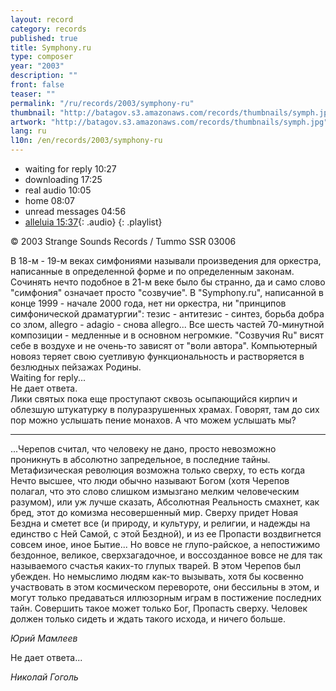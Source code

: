 ```yaml
---
layout: record
category: records
published: true
title: Symphony.ru
type: composer
year: "2003"
description: ""
front: false
teaser: ""
permalink: "/ru/records/2003/symphony-ru"
thumbnail: "http://batagov.s3.amazonaws.com/records/thumbnails/symph.jpg"
artwork: "http://batagov.s3.amazonaws.com/records/thumbnails/symph.jpg"
lang: ru
l10n: /en/records/2003/symphony-ru
---
```


- waiting for reply 10:27	 
- downloading 17:25	 
- real audio 10:05	 
- home 08:07	 
- unread messages 04:56	 
- [alleluia 15:37](http://batagov.s3.amazonaws.com/records/sounds/alleluia.mp3){: .audio}
{: .playlist}   

© 2003 Strange Sounds Records / Tummo SSR 03006  
  
  
В 18-м - 19-м веках симфониями называли произведения для оркестра, написанные в определенной форме и по определенным законам. Сочинять нечто подобное в 21-м веке было бы странно, да и само слово "симфония" означает просто "созвучие". 
В "Symphony.ru", написанной в конце 1999 - начале 2000 года, нет ни оркестра, ни "принципов симфонической драматургии": тезис - антитезис - синтез, борьба добра со злом, allegro - adagio - снова allegro... Все шесть частей 70-минутной композиции - медленные и в основном негромкие. "Созвучия Ru" висят себе в воздухе и не очень-то зависят от "воли автора". Компьютерный новояз теряет свою суетливую функциональность и растворяется в безлюдных пейзажах Родины.  
Waiting for reply...  
Не дает ответа.  
Лики святых пока еще проступают сквозь осыпающийся кирпич и облезшую штукатурку в полуразрушенных храмах. Говорят, там до сих пор можно услышать пение монахов. А что можем услышать мы?  

***

...Черепов считал, что человеку не дано, просто невозможно проникнуть в абсолютно запредельное, в последние тайны. Метафизическая революция возможна только сверху, то есть когда Нечто высшее, что люди обычно называют Богом (хотя Черепов полагал, что это слово слишком измызгано мелким человеческим разумом), или уж лучше сказать, Абсолютная Реальность смахнет, как бред, этот до комизма несовершенный мир. Сверху придет Новая Бездна и сметет все (и природу, и культуру, и религии, и надежды на единство с Ней Самой, с этой Бездной), и из ее Пропасти воздвигнется совсем иное, иное Бытие... Но вовсе не глупо-райское, а непостижимо бездонное, великое, сверхзагадочное, и воссозданное вовсе не для так называемого счастья каких-то глупых тварей. В этом Черепов был убежден. Но немыслимо людям как-то вызывать, хотя бы косвенно участвовать в этом космическом перевороте, они бессильны в этом, и могут только предаваться иллюзорным играм в постижение последних тайн. Совершить такое может только Бог, Пропасть сверху. Человек должен только сидеть и ждать такого исхода, и ничего больше.  
  
_Юрий Мамлеев_  

  
Не дает ответа...  
  
_Николай Гоголь_